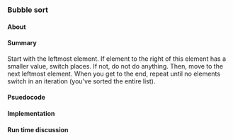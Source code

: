 ### Bubble sort

#### About

#### Summary

Start with the leftmost element. If element to the right of this element has a smaller value, switch places. If not, do not do anything. Then, move to the next leftmost element. When you get to the end, repeat until no elements switch in an iteration (you’ve sorted the entire list).

#### Psuedocode

#### Implementation

#### Run time discussion

